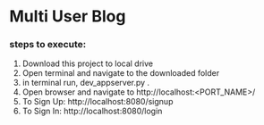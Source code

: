 # Multi User Blog

### steps to execute:
1. Download this project to local drive
2. Open terminal and navigate to the downloaded folder
3. in terminal run, dev_appserver.py .
4. Open browser and navigate to http://localhost:<PORT_NAME>/
5. To Sign Up: http://localhost:8080/signup
4. To Sign In: http://localhost:8080/login
